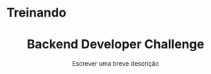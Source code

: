 # Treinando

<h1 align="center">Backend Developer Challenge</h1>
<p align="center">Escrever uma breve descrição</p>
